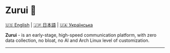# Zurui 🚀

[🇺🇸 English](README.md) | [🇯🇵 日本語](README_jap.md) | [🇺🇦 Українська](README_ukr.md)

**Zurui** - is an early-stage, high-speed communication platform, with zero  data collection, no bloat, no AI and Arch Linux level of customization.

----------------------
